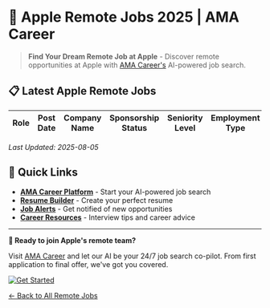 # 🍎 Apple Remote Jobs 2025 | AMA Career

> **Find Your Dream Remote Job at Apple** - Discover remote opportunities at Apple with [AMA Career's](https://amacareer.ai/) AI-powered job search.


## 📋 Latest Apple Remote Jobs

| Role | Post Date | Company Name | Sponsorship Status | Seniority Level | Employment Type |
|------|-----------|--------------|-------------------|-----------------|------------------|


*Last Updated: 2025-08-05*



## 🔗 Quick Links

- [**AMA Career Platform**](https://amacareer.ai/) - Start your AI-powered job search
- [**Resume Builder**](https://amacareer.ai/) - Create your perfect resume
- [**Job Alerts**](https://amacareer.ai/) - Get notified of new opportunities
- [**Career Resources**](https://amacareer.ai/) - Interview tips and career advice

---

**🎯 Ready to join Apple's remote team?**

Visit [AMA Career](https://amacareer.ai/) and let our AI be your 24/7 job search co-pilot. From first application to final offer, we've got you covered.

[![Get Started](https://img.shields.io/badge/Get_Started-AMA_Career-orange?style=for-the-badge)](https://amacareer.ai/)

[← Back to All Remote Jobs](../README.md)